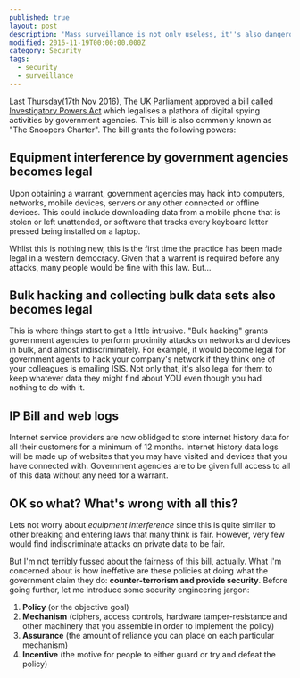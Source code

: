 ```yaml
---
published: true
layout: post
description: 'Mass surveillance is not only useless, it''s also dangerous'
modified: 2016-11-19T00:00:00.000Z
category: Security
tags:
  - security
  - surveillance
---
```

Last Thursday(17th Nov 2016), The [UK Parliament approved a bill called Investigatory Powers Act](https://www.theguardian.com/world/2016/nov/19/extreme-surveillance-becomes-uk-law-with-barely-a-whimper) which legalises a plathora of digital spying activities by government agencies. This bill is also commonly known as "The Snoopers Charter". The bill grants the following powers:

## Equipment interference by government agencies becomes legal
Upon obtaining a warrant, government agencies may hack into computers, networks, mobile devices, servers or any other connected or offline devices. 
This could include downloading data from a mobile phone that is stolen or left unattended, or software that tracks every keyboard letter pressed being installed on a laptop.

Whlist this is nothing new, this is the first time the practice has been made legal in a western democracy. Given that a warrent is required before any attacks, many people would be fine with this law. But... 

## Bulk hacking and collecting bulk data sets also becomes legal
This is where things start to get a little intrusive. "Bulk hacking" grants government agencies to perform proximity attacks on networks and devices in bulk, and almost indiscriminately. For example, it would become legal for government agents to hack your company's network if they think one of your colleagues is emailing ISIS. Not only that, it's also legal for them to keep whatever data they might find about YOU even though you had nothing to do with it. 

## IP Bill and web logs
Internet service providers are now oblidged to store internet history data for all their customers for a minimum of 12 months. Internet history data logs will be made up of websites that you may have visited and devices that you have connected with. Government agencies are to be given full access to all of this data without any need for a warrant. 

## OK so what? What's wrong with all this?
Lets not worry about *equipment interference* since this is quite similar to other breaking and entering laws that many think is fair. However, very few would find indiscriminate attacks on private data to be fair.

But I'm not terribly fussed about the fairness of this bill, actually. What I'm concerned about is how ineffetive are these policies at doing what the government claim they do: **counter-terrorism and provide security**. Before going further, let me introduce some security engineering jargon:

1. **Policy** (or the objective goal)
2. **Mechanism** (ciphers, access controls, hardware tamper-resistance and other machinery that you assemble in order to implement the policy)
3. **Assurance** (the amount of reliance you can place on each particular mechanism)
4. **Incentive** (the motive for people to either guard or try and defeat the policy)




